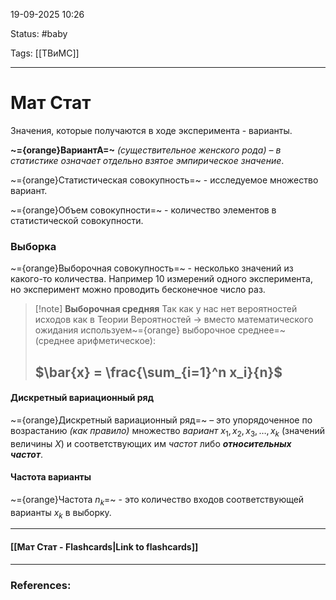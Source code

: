 
19-09-2025 10:26

Status: #baby 

Tags: [[ТВиМС]]

---
# Мат Стат

Значения, которые получаются в ходе эксперимента - варианты.

**~={orange}ВариантА=~** _(существительное женского рода) – в статистике означает отдельно взятое эмпирическое значение_.

~={orange}Статистическая совокупность=~  - исследуемое множество вариант.

~={orange}Объем совокупности=~ - количество элементов в статистической совокупности.

### Выборка

~={orange}Выборочная совокупность=~ - несколько значений из какого-то количества. Например 10 измерений одного эксперимента, но эксперимент можно проводить бесконечное число раз.

> [!note] **Выборочная средняя**
> Так как у нас нет вероятностей исходов как в Теории Вероятностей -> вместо математического ожидания используем~={orange} выборочное среднее=~ (среднее арифметическое): 
> ## $\bar{x} = \frac{\sum_{i=1}^n x_i}{n}$


#### Дискретный вариационный ряд

~={orange}Дискретный вариационный ряд=~  – это упорядоченное по возрастанию _(как правило)_ множество _вариант_ $x_1, x_2, x_3, \dots, x_k$ (значений величины $X$) и соответствующих им _частот_ либо **_относительных частот_**.

#### Частота варианты

~={orange}Частота $n_k$=~ - это количество входов соответствующей варианты $x_k$ в выборку. 


----
#### [[Мат Стат - Flashcards|Link to flashcards]]



---
### References:

